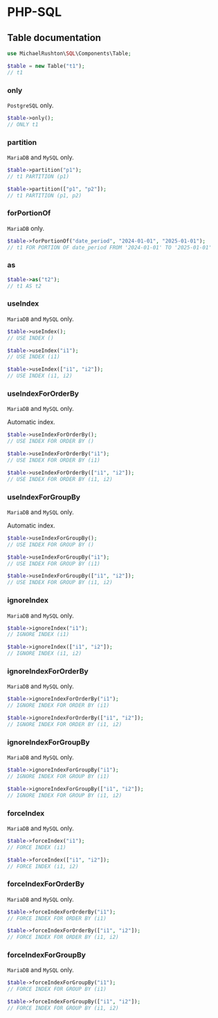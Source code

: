 # PHP-SQL

## Table documentation

```php
use MichaelRushton\SQL\Components\Table;

$table = new Table("t1");
// t1
```

### only
`PostgreSQL` only.
```php
$table->only();
// ONLY t1
```

### partition
`MariaDB` and `MySQL` only.
```php
$table->partition("p1");
// t1 PARTITION (p1)
```
```php
$table->partition(["p1", "p2"]);
// t1 PARTITION (p1, p2)
```

### forPortionOf
`MariaDB` only.
```php
$table->forPortionOf("date_period", "2024-01-01", "2025-01-01");
// t1 FOR PORTION OF date_period FROM '2024-01-01' TO '2025-01-01'
```

### as
```php
$table->as("t2");
// t1 AS t2
```

### useIndex
`MariaDB` and `MySQL` only.
```php
$table->useIndex();
// USE INDEX ()
```
```php
$table->useIndex("i1");
// USE INDEX (i1)
```
```php
$table->useIndex(["i1", "i2"]);
// USE INDEX (i1, i2)
```

### useIndexForOrderBy
`MariaDB` and `MySQL` only.

Automatic index.
```php
$table->useIndexForOrderBy();
// USE INDEX FOR ORDER BY ()
```
```php
$table->useIndexForOrderBy("i1");
// USE INDEX FOR ORDER BY (i1)
```
```php
$table->useIndexForOrderBy(["i1", "i2"]);
// USE INDEX FOR ORDER BY (i1, i2)
```

### useIndexForGroupBy
`MariaDB` and `MySQL` only.

Automatic index.
```php
$table->useIndexForGroupBy();
// USE INDEX FOR GROUP BY ()
```
```php
$table->useIndexForGroupBy("i1");
// USE INDEX FOR GROUP BY (i1)
```
```php
$table->useIndexForGroupBy(["i1", "i2"]);
// USE INDEX FOR GROUP BY (i1, i2)
```

### ignoreIndex
`MariaDB` and `MySQL` only.

```php
$table->ignoreIndex("i1");
// IGNORE INDEX (i1)
```
```php
$table->ignoreIndex(["i1", "i2"]);
// IGNORE INDEX (i1, i2)
```

### ignoreIndexForOrderBy
`MariaDB` and `MySQL` only.

```php
$table->ignoreIndexForOrderBy("i1");
// IGNORE INDEX FOR ORDER BY (i1)
```
```php
$table->ignoreIndexForOrderBy(["i1", "i2"]);
// IGNORE INDEX FOR ORDER BY (i1, i2)
```

### ignoreIndexForGroupBy
`MariaDB` and `MySQL` only.

```php
$table->ignoreIndexForGroupBy("i1");
// IGNORE INDEX FOR GROUP BY (i1)
```
```php
$table->ignoreIndexForGroupBy(["i1", "i2"]);
// IGNORE INDEX FOR GROUP BY (i1, i2)
```

### forceIndex
`MariaDB` and `MySQL` only.

```php
$table->forceIndex("i1");
// FORCE INDEX (i1)
```
```php
$table->forceIndex(["i1", "i2"]);
// FORCE INDEX (i1, i2)
```

### forceIndexForOrderBy
`MariaDB` and `MySQL` only.

```php
$table->forceIndexForOrderBy("i1");
// FORCE INDEX FOR ORDER BY (i1)
```
```php
$table->forceIndexForOrderBy(["i1", "i2"]);
// FORCE INDEX FOR ORDER BY (i1, i2)
```

### forceIndexForGroupBy
`MariaDB` and `MySQL` only.

```php
$table->forceIndexForGroupBy("i1");
// FORCE INDEX FOR GROUP BY (i1)
```
```php
$table->forceIndexForGroupBy(["i1", "i2"]);
// FORCE INDEX FOR GROUP BY (i1, i2)
```